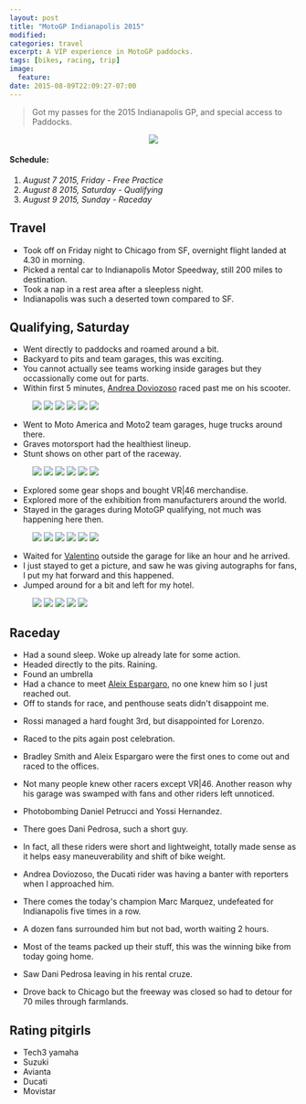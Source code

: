 ```yaml
---
layout: post
title: "MotoGP Indianapolis 2015"
modified:
categories: travel
excerpt: A VIP experience in MotoGP paddocks.
tags: [bikes, racing, trip]
image:
  feature:
date: 2015-08-09T22:09:27-07:00
---
```


> Got my passes for the 2015 Indianapolis GP, and special access to Paddocks.

<figure align="center">
    <a href="https://farm1.staticflickr.com/686/20215577034_31a27e7e17_b.jpg" title="Paddock pass"><img src="https://farm1.staticflickr.com/686/20215577034_31a27e7e17_m.jpg"></a>
</figure>

#### Schedule:
1. _August 7 2015, Friday - Free Practice_
2. _August 8 2015, Saturday - Qualifying_
3. _August 9 2015, Sunday - Raceday_

## Travel
- Took off on Friday night to Chicago from SF, overnight flight landed at 4.30 in morning.
- Picked a rental car to Indianapolis Motor Speedway, still 200 miles to destination.
- Took a nap in a rest area after a sleepless night.
- Indianapolis was such a deserted town compared to SF.

## Qualifying, Saturday
- Went directly to paddocks and roamed around a bit.
- Backyard to pits and team garages, this was exciting.
- You cannot actually see teams working inside garages but they occassionally come out for parts.
- Within first 5 minutes, [Andrea Doviozoso](https://twitter.com/AndreaDovizioso) raced past me on his scooter.

<figure class="third">
    <a href="https://farm6.staticflickr.com/5666/20838335685_7bda44a5d8_b.jpg" title="Deserted pits"><img src="https://farm6.staticflickr.com/5666/20838335685_7bda44a5d8_m.jpg"></a>
    <a href="https://farm6.staticflickr.com/5832/20828755902_2c29442d9e_b.jpg" title="Repsol Honda backyard"><img src="https://farm6.staticflickr.com/5832/20828755902_2c29442d9e_m.jpg"></a>
    <a href="https://farm6.staticflickr.com/5783/20217320363_8e318d99ae_b.jpg" title="Who uses Dunlop?"><img src="https://farm6.staticflickr.com/5783/20217320363_8e318d99ae_b.jpg"></a>
    <a href="https://farm6.staticflickr.com/5801/20650139530_c9ee05e5a2_b.jpg" title="Battlax"><img src="https://farm6.staticflickr.com/5801/20650139530_c9ee05e5a2_b.jpg"></a>
    <a href="https://farm6.staticflickr.com/5629/20650244840_2d88e487c5_b.jpg" title="Hanging in there"><img src="https://farm6.staticflickr.com/5629/20650244840_2d88e487c5_m.jpg"></a>
    <a href="https://farm1.staticflickr.com/667/20650333368_360f5ae31c_b.jpg" title="Aprilia roller"><img src="https://farm1.staticflickr.com/667/20650333368_360f5ae31c_m.jpg"></a>
</figure>

- Went to Moto America and Moto2 team garages, huge trucks around there.
- Graves motorsport had the healthiest lineup.
- Stunt shows on other part of the raceway.

<figure class="third">
    <a href="https://farm6.staticflickr.com/5704/20215695614_89823c5416_b.jpg" title="Graves motorsport"><img src="https://farm6.staticflickr.com/5704/20215695614_89823c5416_m.jpg"></a>
    <a href="https://farm1.staticflickr.com/621/20812030266_d8bb4569d1_b.jpg" title="Graves motorsport"><img src="https://farm1.staticflickr.com/621/20812030266_d8bb4569d1_m.jpg"></a>
    <a href="https://farm1.staticflickr.com/703/20651500609_2b8496c383_b.jpg" title="R1 and R6"><img src="https://farm1.staticflickr.com/703/20651500609_2b8496c383_m.jpg"></a>
    <a href="https://farm6.staticflickr.com/5636/20838229785_4417c2675d_b.jpg" title="Lorenzo's Movistar replica"><img src="https://farm6.staticflickr.com/5636/20838229785_4417c2675d_m.jpg"></a>
    <a href="https://farm6.staticflickr.com/5658/20845305021_3189850563_b.jpg" title="WIM racing"><img src="https://farm6.staticflickr.com/5658/20845305021_3189850563_m.jpg"></a>
    <a href="https://farm1.staticflickr.com/575/20828720572_278480fe96_b.jpg" title="Stunts pad"><img src="https://farm1.staticflickr.com/575/20828720572_278480fe96_m.jpg"></a>
</figure>

- Explored some gear shops and bought VR\|46 merchandise.
- Explored more of the exhibition from manufacturers around the world.
- Stayed in the garages during MotoGP qualifying, not much was happening here then.

<figure class="third">
    <a href="https://farm6.staticflickr.com/5739/20828696102_1388af18ca_b.jpg" title="Italians had it right"><img src="https://farm6.staticflickr.com/5739/20828696102_1388af18ca_m.jpg"></a>
    <a href="https://farm6.staticflickr.com/5779/20650227480_c1e10c1934_b.jpg" title="Exhibitor's"><img src="https://farm6.staticflickr.com/5779/20650227480_c1e10c1934_b.jpg"></a>
    <a href="https://farm6.staticflickr.com/5651/20217278773_9146fc7727_b.jpg" title="That Akra on it"><img src="https://farm6.staticflickr.com/5651/20217278773_9146fc7727_m.jpg"></a>
    <a href="https://farm6.staticflickr.com/5659/20217275513_497065b438_b.jpg" title="Horny"><img src="https://farm6.staticflickr.com/5659/20217275513_497065b438_m.jpg"></a>
    <a href="https://farm6.staticflickr.com/5806/20215634364_a40feeea90_b.jpg" title="AGVs"><img src="https://farm6.staticflickr.com/5806/20215634364_a40feeea90_m.jpg"></a>
    <a href="https://farm1.staticflickr.com/769/20811940686_612b4e96c2_b.jpg" title="That ass"><img src="https://farm1.staticflickr.com/769/20811940686_612b4e96c2_m.jpg"></a>
</figure>

- Waited for [Valentino](https://twitter.com/ValeYellow46) outside the garage for like an hour and he arrived.
- I just stayed to get a picture, and saw he was giving autographs for fans, I put my hat forward and this happened.
- Jumped around for a bit and left for my hotel.

<!-- video please do it -->
<figure class="third">
    <a href="https://farm1.staticflickr.com/644/20650081020_51296308ff_b.jpg" title="GodFather"><img src="https://farm1.staticflickr.com/644/20650081020_51296308ff_m.jpg"></a>
    <a href="https://farm1.staticflickr.com/774/20650143278_89e4a745b6_b.jpg" title="Press"><img src="https://farm1.staticflickr.com/774/20650143278_89e4a745b6_m.jpg"></a>
    <a href="https://farm1.staticflickr.com/757/20845263911_579be77189_b.jpg" title="Press"><img src="https://farm1.staticflickr.com/757/20845263911_579be77189_m.jpg"></a>
    <a href="https://farm6.staticflickr.com/5715/20838214295_2bd7cfb549_b.jpg" title="His Rack"><img src="https://farm6.staticflickr.com/5715/20838214295_2bd7cfb549_m.jpg"></a>
    <a href="https://farm6.staticflickr.com/5790/20215564794_cf40a4896c_b.jpg" title="This is it"><img src="https://farm6.staticflickr.com/5790/20215564794_cf40a4896c_m.jpg"></a>
</figure>

## Raceday
- Had a sound sleep. Woke up already late for some action.
- Headed directly to the pits. Raining.
- Found an umbrella
- Had a chance to meet [Aleix Espargaro](https://twitter.com/AleixEspargaro), no one knew him so I just reached out.
- Off to stands for race, and penthouse seats didn't disappoint me.

<!-- inset pano  -->

- Rossi managed a hard fought 3rd, but disappointed for Lorenzo.
- Raced to the pits again post celebration.
- Bradley Smith and Aleix Espargaro were the first ones to come out and raced to the offices.
- Not many people knew other racers except VR\|46. Another reason why his garage was swamped with fans and other riders left unnoticed.
- Photobombing Daniel Petrucci and Yossi Hernandez.
- There goes Dani Pedrosa, such a short guy.
- In fact, all these riders were short and lightweight, totally made sense as it helps easy maneuverability and shift of bike weight.
- Andrea Doviozoso, the Ducati rider was having a banter with reporters when I approached him.
- There comes the today's champion Marc Marquez, undefeated for Indianapolis five times in a row.
- A dozen fans surrounded him but not bad, worth waiting 2 hours.
- Most of the teams packed up their stuff, this was the winning bike from today going home.
- Saw Dani Pedrosa leaving in his rental cruze.

- Drove back to Chicago but the freeway was closed so had to detour for 70 miles through farmlands.

## Rating pitgirls
- Tech3 yamaha
- Suzuki
- Avianta
- Ducati
- Movistar